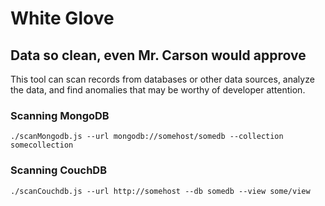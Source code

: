 # White Glove

## Data so clean, even Mr. Carson would approve

This tool can scan records from databases or other data sources, analyze the data, and find anomalies that may be worthy of developer attention.

### Scanning MongoDB

`./scanMongodb.js --url mongodb://somehost/somedb --collection somecollection`

### Scanning CouchDB

`./scanCouchdb.js --url http://somehost --db somedb --view some/view`

